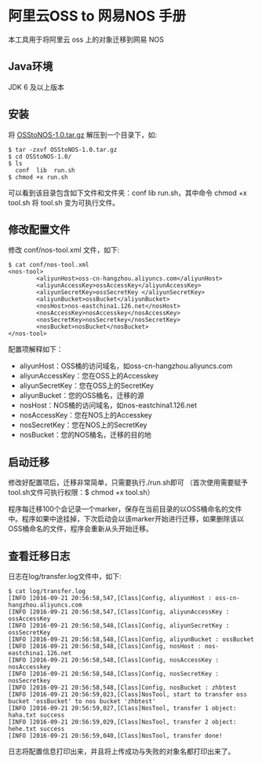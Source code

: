 # 阿里云OSS to 网易NOS 手册

本工具用于将阿里云 oss 上的对象迁移到网易 NOS

## Java环境
JDK 6 及以上版本

## 安装
将 [OSStoNOS-1.0.tar.gz](http://public-cloud-resouce.nos-eastchina1.126.net/OSStoNOS-1.0.tar.gz?download=OSStoNOS-1.0.tar.gz) 解压到一个目录下，如:

	$ tar -zxvf OSStoNOS-1.0.tar.gz
	$ cd OSStoNOS-1.0/
	$ ls
	  conf  lib  run.sh
	$ chmod +x run.sh

可以看到该目录包含如下文件和文件夹：conf lib run.sh，其中命令 chmod +x tool.sh 将 tool.sh 变为可执行文件。

## 修改配置文件
修改 conf/nos-tool.xml 文件，如下:

	$ cat conf/nos-tool.xml
	<nos-tool>
	        <aliyunHost>oss-cn-hangzhou.aliyuncs.com</aliyunHost>
	        <aliyunAccessKey>ossAccessKey</aliyunAccessKey>
	        <aliyunSecretKey>ossSecretKey </aliyunSecretKey>
	        <aliyunBucket>ossBucket</aliyunBucket>
	        <nosHost>nos-eastchina1.126.net</nosHost>
	        <nosAccessKey>nosAccesskey</nosAccessKey>
	        <nosSecretKey>nosSecretkey</nosSecretKey>
	        <nosBucket>nosBucket</nosBucket>
	</nos-tool>

配置项解释如下：

* aliyunHost：OSS桶的访问域名，如oss-cn-hangzhou.aliyuncs.com
* aliyunAccessKey：您在OSS上的Accesskey
* aliyunSecretKey：您在OSS上的SecretKey
* aliyunBucket：您的OSS桶名，迁移的源
* nosHost：NOS桶的访问域名，如nos-eastchina1.126.net
* nosAccessKey：您在NOS上的Accesskey
* nosSecretKey：您在NOS上的SecretKey
* nosBucket：您的NOS桶名，迁移的目的地

## 启动迁移

修改好配置项后，迁移非常简单，只需要执行./run.sh即可 （首次使用需要赋予tool.sh文件可执行权限：$ chmod +x tool.sh）

程序每迁移100个会记录一个marker，保存在当前目录的以OSS桶命名的文件中。程序如果中途挂掉，下次启动会以该marker开始进行迁移，如果删除该以OSS桶命名的文件，程序会重新从头开始迁移。


## 查看迁移日志
日志在log/transfer.log文件中，如下:

	$ cat log/transfer.log
	[INFO ]2016-09-21 20:56:58,547,[Class]Config, aliyunHost : oss-cn-hangzhou.aliyuncs.com
	[INFO ]2016-09-21 20:56:58,547,[Class]Config, aliyunAccessKey : ossAccessKey
	[INFO ]2016-09-21 20:56:58,548,[Class]Config, aliyunSecretKey : ossSecretKey
	[INFO ]2016-09-21 20:56:58,548,[Class]Config, aliyunBucket : ossBucket
	[INFO ]2016-09-21 20:56:58,548,[Class]Config, nosHost : nos-eastchina1.126.net
	[INFO ]2016-09-21 20:56:58,548,[Class]Config, nosAccessKey : nosAccesskey
	[INFO ]2016-09-21 20:56:58,548,[Class]Config, nosSecretKey : nosSecretkey
	[INFO ]2016-09-21 20:56:58,548,[Class]Config, nosBucket : zhbtest
	[INFO ]2016-09-21 20:56:59,023,[Class]NosTool, start to transfer oss bucket 'ossBucket' to nos bucket 'zhbtest'
	[INFO ]2016-09-21 20:56:59,027,[Class]NosTool, transfer 1 object: haha.txt success
	[INFO ]2016-09-21 20:56:59,029,[Class]NosTool, transfer 2 object: hehe.txt success
	[INFO ]2016-09-21 20:56:59,040,[Class]NosTool, transfer done!

日志将配置信息打印出来，并且将上传成功与失败的对象名都打印出来了。
